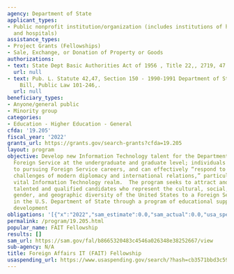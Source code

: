 ```yaml
---
agency: Department of State
applicant_types:
- Public nonprofit institution/organization (includes institutions of higher education
  and hospitals)
assistance_types:
- Project Grants (Fellowships)
- Sale, Exchange, or Donation of Property or Goods
authorizations:
- text: State Dept Basic Authorities Act of 1956 , Title 22,, 2719, 47.
  url: null
- text: Pub. L. Statute 42,47, Section 150 - 1990-1991 Department of State Authorization
    Bill, Public Law 101-246,.
  url: null
beneficiary_types:
- Anyone/general public
- Minority group
categories:
- Education - Higher Education - General
cfda: '19.205'
fiscal_year: '2022'
grants_url: https://grants.gov/search-grants?cfda=19.205
layout: program
objective: Develop new Information Technology talent for the Department of State’s
  Foreign Service at the undergraduate and graduate level; individuals who are dedicated
  to pursuing Foreign Service careers, and can effectively “respond to the complex
  challenges of modern diplomacy and international relations,” particularly in the
  vital Information Technology realm.  The program seeks to attract and recruit highly
  talented and qualified candidates who represent the cultural, social, ethnic, racial,
  gender, and geographic diversity of the United States to a Foreign Service career
  in the U.S. Department of State through a program of educational support and professional
  development
obligations: '[{"x":"2022","sam_estimate":0.0,"sam_actual":0.0,"usa_spending_actual":2395783.0},{"x":"2023","sam_estimate":0.0,"sam_actual":0.0,"usa_spending_actual":2505665.0},{"x":"2024","sam_estimate":0.0,"sam_actual":0.0,"usa_spending_actual":2610000.0}]'
permalink: /program/19.205.html
popular_name: FAIT Fellowship
results: []
sam_url: https://sam.gov/fal/b8665320483c4546a026348e38252667/view
sub-agency: N/A
title: Foreign Affairs IT (FAIT) Fellowship
usaspending_url: https://www.usaspending.gov/search/?hash=cb3571bbd3c59fe845da78c81d99dcd4
---
```

